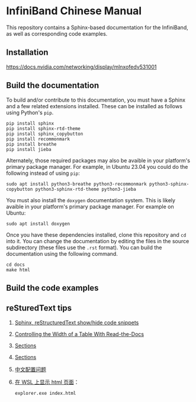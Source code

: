 <!-- TODO: build svg -->

# InfiniBand Chinese Manual

This repository contains a Sphinx-based documentation for the InfiniBand,
as well as corresponding code examples.

## Installation

https://docs.nvidia.com/networking/display/mlnxofedv531001

## Build the documentation

To build and/or contribute to this documentation, you must have a Sphinx and
a few related extensions installed. These can be installed as follows using
Python's `pip`.

```
pip install sphinx
pip install sphinx-rtd-theme
pip install sphinx_copybutton
pip install recommonmark
pip install breathe
pip install jieba
```

Alternately, those required packages may also be avaible in your
platform's primary package manager. For example, in Ubuntu 23.04 you
could do the following instead of using `pip`:

```
sudo apt install python3-breathe python3-recommonmark python3-sphinx-copybutton python3-sphinx-rtd-theme python3-jieba
```

You must also install the `doxygen` documentation system. This is likely
avaible in your platform's primary package manager. For example on Ubuntu:

```
sudo apt install doxygen
```

Once you have these dependencies installed, clone this
repository and `cd` into it. You can change the documentation
by editing the files in the source subdirectory (these files
use the `.rst` format). You can build the documentation using
the following command.

```
cd docs
make html
```

## Build the code examples


## reSturedText tips

1. [Sphinx, reStructuredText show/hide code snippets](https://stackoverflow.com/questions/2454577/sphinx-restructuredtext-show-hide-code-snippets)
2. [Controlling the Width of a Table With Read-the-Docs](https://knowyourtoolset.com/2018/02/controlling-the-width-of-a-table-with-read-the-docs/)
3. [Sections](https://documatt.com/restructuredtext-reference/element/section.html)
4. [Sections](https://docutils.sourceforge.io/docs/ref/rst/restructuredtext.html#sections)
5. [中文配置问题](https://iridescent.ink/HowToMakeDocs/Basic/Sphinx.html#secchinesesearchproblem)
6. [在 WSL 上显示 html 页面](https://www.reddit.com/r/bashonubuntuonwindows/comments/8teo9i/is_there_a_way_to_open_a_file_in_a_browser_from/)：

    ```bash
    explorer.exe index.html
    ```
